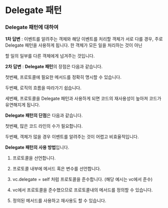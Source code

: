 Delegate 패턴
=====

### Delegate 패턴에 대하여 

**1차 답변** : 이벤트를 알려주는 객체와 해당 이벤트를 처리할 객체가 서로 다를 경우, 주로 Delegate 패턴을 사용하게 됩니다. 한 객체가 모든 일을 처리하는 것이 아닌 

할 일의 일부를 다른 객체에게 넘겨주는 것입니다. 

**2차 답변** : **Delegate 패턴**의 장점은 다음과 같습니다.

첫번째, 프로토콜에 필요한 메서드를 정확히 명시할 수 있습니다. 

두번째, 로직의 흐름을 따라가기 쉽습니다. 

세번째, 프로토콜을 Delegate 패턴과 사용하게 되면 코드의 재사용성이 높아져 코드가 유연해지게 됩니다. 

**Delegate 패턴의 단점**은 다음과 같습니다. 

첫번째, 많은 코드 라인의 수가 필요합니다. 

두번째, 객체가 많을 경우 이벤트를 알려주는 것이 어렵고 비효율적입니다. 

**Delegate 패턴의 사용 방법**입니다. 

1. 프로토콜을 선언합니다.

2. 프로토콜 내부에 메서드 혹은 변수를 선언합니다.     

3. vc.delegate = self 처럼 프로토콜을 준수합니다. (해당 예시는 vc에서 준수)    

4. vc에서 프로토콜을 준수했으므로 프로토콜내의 메서드를 정의할 수 있습니다.     

5. 정의된 메서드를 사용하고 재사용도 할 수 있습니다.       
